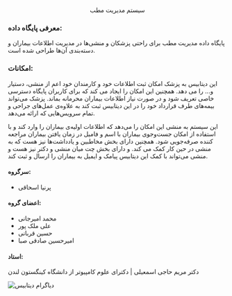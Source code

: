 <p style="text-align:center">سیستم مدیریت مطب</p>

### معرفی پایگاه داده:

پایگاه داده مدیریت مطب برای راحتی پزشکان و منشی‌ها در مدیریت اطلاعات بیماران و دسته‌بندی آن‌ها طراحی شده است.

### امکانات:

این دیتابیس به پزشک امکان ثبت اطلاعات خود و کارمندان خود اعم از منشی، دستیار و... را می دهد. همچنین این امکان را ایجاد می کند که برای کاربران پایگاه دسترسی خاصی تعریف شود و در صورت نیاز اطلاعات بیماران محرمانه بماند. پزشک می‌تواند بیمه‌های طرف قرارداد خود را در این دیتابیس ثبت کند به علاوه‌ی عمل‌های جراحی و تمام سرویس‌هایی که ارائه می‌دهد.

این سیستم به منشی این امکان را می‌دهد که اطلاعات اولیه‌ی بیماران را وارد کند و با استفاده از امکان جست‌وجوی بیماران با اسم و فامیل در زمان یافتن بیماران مراجعه کننده صرفه‌جویی شود. همچنین دارای بخش مخاطبین و یادداشت‌ها نیز هست که به منشی در حین کار کمک می کند. و دارای بخش چت میان منشی و دکتر نیز هست و منشی می‌تواند با کمک این دیتابیس پیامک و ایمیل‌ به بیماران را ارسال و ثبت کند.


#### سرگروه:

- پرنیا اسحاقی

#### اعضای گروه:

- محمد امیرجانی         
- علی ملک‌ پور           
- حسین قربانی         
- امیرحسین صادقی صبا

#### استاد: 

دکتر مریم حاجی اسمعیلی | دکترای علوم کامپیوتر از دانشگاه کینگستون لندن
         

![دیاگرام دیتابیس](https://user-images.githubusercontent.com/72022123/173771272-b5106bda-8759-41aa-93b8-8a5f67903336.png)

